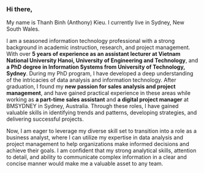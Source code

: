 ### Hi there,

My name is Thanh Binh (Anthony) Kieu. I currently live in Sydney, New South Wales.

I am a seasoned information technology professional with a strong background in academic instruction, research, and project management. With over **5 years of experience as an assistant lecturer at Vietnam National University Hanoi, University of Engineering and Technology**, and **a PhD degree in Information Systems from University of Technology, Sydney**. During my PhD program, I have developed a deep understanding of the intricacies of data analysis and information technology. After graduation, I found my **new passion for sales analysis and project management**, and have gained practical experience in these areas while working as **a part-time sales assistant** and **a digital project manager** at BMSYDNEY in Sydney, Australia. Through these roles, I have gained valuable skills in identifying trends and patterns, developing strategies, and delivering successful projects.

Now, I am eager to leverage my diverse skill set to transition into a role as a business analyst, where I can utilize my expertise in data analysis and project management to help organizations make informed decisions and achieve their goals. I am confident that my strong analytical skills, attention to detail, and ability to communicate complex information in a clear and concise manner would make me a valuable asset to any team.


